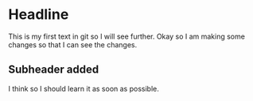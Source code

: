 # Headline


This is my first text in git so I will see further.
Okay so I am making some changes so that I can see the changes.



## Subheader added 

I think so I should learn it as soon as possible.
